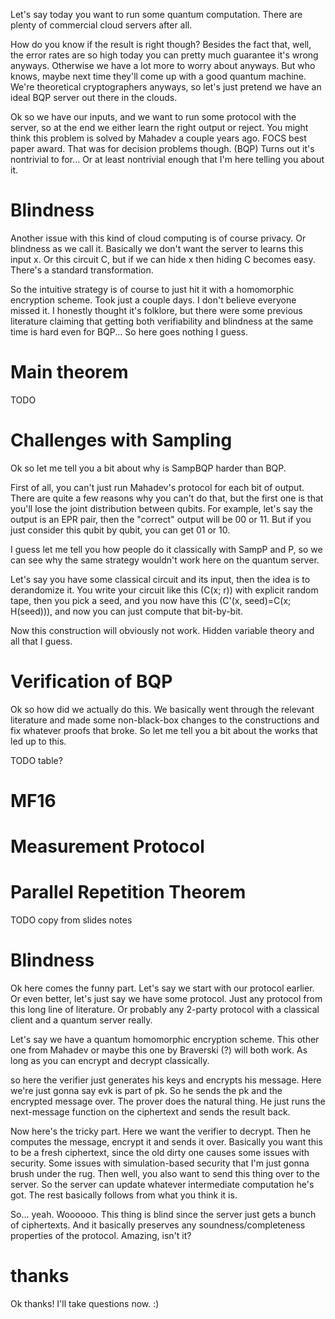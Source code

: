 Let's say today you want to run some quantum computation.
There are plenty of commercial cloud servers after all.

How do you know if the result is right though?
Besides the fact that, well, the error rates are so high today you can pretty much guarantee it's wrong anyways.
Otherwise we have a lot more to worry about anyways.
But who knows, maybe next time they'll come up with a good quantum machine.
We're theoretical cryptographers anyways, so let's just pretend we have an ideal BQP server out there in the clouds.

Ok so we have our inputs, and we want to run some protocol with the server,
so at the end we either learn the right output or reject.
You might think this problem is solved by Mahadev a couple years ago.
FOCS best paper award.
That was for decision problems though. (BQP)
Turns out it's nontrivial to for...
Or at least nontrivial enough that I'm here telling you about it.

# Blindness

Another issue with this kind of cloud computing is of course privacy. Or blindness as we call it.
Basically we don't want the server to learns this input x.
Or this circuit C, but if we can hide x then hiding C becomes easy.
There's a standard transformation.

So the intuitive strategy is of course to just hit it with a homomorphic encryption scheme.
Took just a couple days.
I don't believe everyone missed it.
I honestly thought it's folklore,
but there were some previous literature claiming that getting both verifiability and blindness at the same time is hard even for BQP...
So here goes nothing I guess.

# Main theorem

TODO

# Challenges with Sampling

Ok so let me tell you a bit about why is SampBQP harder than BQP.

First of all, you can't just run Mahadev's protocol for each bit of output.
There are quite a few reasons why you can't do that,
but the first one is that you'll lose the joint distribution between qubits.
For example, let's say the output is an EPR pair, then the "correct" output will be 00 or 11.
But if you just consider this qubit by qubit, you can get 01 or 10.

I guess let me tell you how people do it classically with SampP and P,
so we can see why the same strategy wouldn't work here on the quantum server.

Let's say you have some classical circuit and its input, then the idea is to derandomize it.
You write your circuit like this (C(x; r)) with explicit random tape, then you pick a seed,
and you now have this (C'(x, seed)=C(x; H(seed))), and now you can just compute that bit-by-bit.

Now this construction will obviously not work.
Hidden variable theory and all that I guess.

# Verification of BQP

Ok so how did we actually do this.
We basically went through the relevant literature and made some non-black-box changes to the constructions and fix whatever proofs that broke.
So let me tell you a bit about the works that led up to this.

TODO table?

# MF16

# Measurement Protocol

# Parallel Repetition Theorem

TODO copy from slides notes

# Blindness

Ok here comes the funny part.
Let's say we start with our protocol earlier.
Or even better, let's just say we have some protocol.
Just any protocol from this long line of literature.
Or probably any 2-party protocol with a classical client and a quantum server really.

Let's say we have a quantum homomorphic encryption scheme.
This other one from Mahadev or maybe this one by Braverski (?) will both work.
As long as you can encrypt and decrypt classically.

so here the verifier just generates his keys and encrypts his message.
Here we're just gonna say evk is part of pk.
So he sends the pk and the encrypted message over.
The prover does the natural thing.
He just runs the next-message function on the ciphertext and sends the result back.

Now here's the tricky part.
Here we want the verifier to decrypt.
Then he computes the message, encrypt it and sends it over.
Basically you want this to be a fresh ciphertext, since the old dirty one causes some issues with security.
Some issues with simulation-based security that I'm just gonna brush under the rug.
Then well, you also want to send this thing over to the server.
So the server can update whatever intermediate computation he's got.
The rest basically follows from what you think it is.

So... yeah. Woooooo.
This thing is blind since the server just gets a bunch of ciphertexts.
And it basically preserves any soundness/completeness properties of the protocol.
Amazing, isn't it?

# thanks

Ok thanks! I'll take questions now. :)
